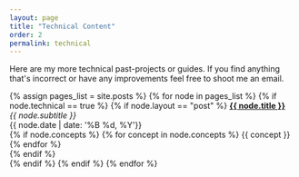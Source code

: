 ```yaml
---
layout: page
title: "Technical Content"
order: 2
permalink: technical
---
```


Here are my more technical past-projects or guides. If you find anything that's incorrect or have any improvements feel free to shoot me an email. 

{% assign pages_list = site.posts %}
{% for node in pages_list %}
{% if node.technical == true %}
  {% if node.layout == "post" %}
  	<a href="{{ node.url }}"> <b> {{ node.title }} </b> </a> <br>
  	<span> <i> {{ node.subtitle }} </i> </span> <br>
  	<span> {{ node.date | date: '%B %d, %Y'}} </span> <br>
  	{% if node.concepts %}
  	  	{% for concept in node.concepts %}
  	  	  	<span class="post-concept">{{ concept }}</span>
  	  	{% endfor %}
  	  	<br>
  	{% endif %}
  	<br>
  {% endif %}
{% endif %}
{% endfor %}